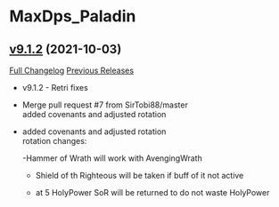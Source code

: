 # MaxDps_Paladin

## [v9.1.2](https://github.com/kaminaris/MaxDps-Paladin/tree/v9.1.2) (2021-10-03)
[Full Changelog](https://github.com/kaminaris/MaxDps-Paladin/compare/v9.1.1...v9.1.2) [Previous Releases](https://github.com/kaminaris/MaxDps-Paladin/releases)

- v9.1.2 - Retri fixes  
- Merge pull request #7 from SirTobi88/master  
    added covenants and adjusted rotation  
- added covenants and adjusted rotation  
    rotation changes:  
    -Hammer of Wrath will work with AvengingWrath  
    - Shield of th Righteous will be taken if buff of it not active  
    - at 5 HolyPower SoR will be returned to do not waste HolyPower  